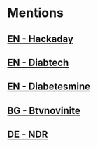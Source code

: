 Mentions
========

[EN - Hackaday](http://hackaday.com/2016/12/19/closing-the-loop-on-an-artificial-pancreas/)
---------------------------------------------------------------------------------------------

[EN - Diabtech](http://www.diabettech.com/artificial-pancreas/looping-do-i-choose-openaps-or-loop-either-way-wearenotwaiting/)
--------------------------------------------------------------------------------------------------------------------------------

[EN - Diabetesmine](http://www.healthline.com/diabetesmine/dana-rs-insulin-pump-embraces-wearenotwaiting)
-----------------------------------------------------------------------------------------------------------

[BG - Btvnovinite](https://btvnovinite.bg/video/bulgaria/dnes-e-svetovnijat-den-za-borba-s-diabeta.html)
-----------------------------------------------------------------------------------------------------------

[DE - NDR](https://www.ndr.de/fernsehen/sendungen/visite/Diabetes-Blutzucker-automatisch-einstellen,visite13788.html)
-----------------------------------------------------------------------------------------------------------------------

